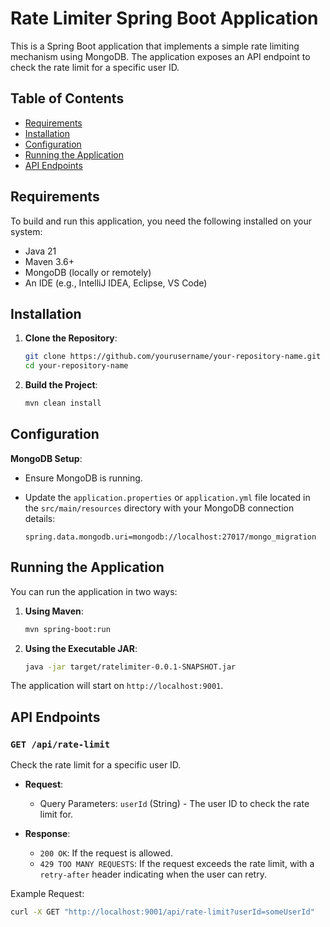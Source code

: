# Rate Limiter Spring Boot Application

This is a Spring Boot application that implements a simple rate limiting mechanism using MongoDB. The application exposes an API endpoint to check the rate limit for a specific user ID.

## Table of Contents
- [Requirements](#requirements)
- [Installation](#installation)
- [Configuration](#configuration)
- [Running the Application](#running-the-application)
- [API Endpoints](#api-endpoints)

## Requirements

To build and run this application, you need the following installed on your system:

- Java 21
- Maven 3.6+
- MongoDB (locally or remotely)
- An IDE (e.g., IntelliJ IDEA, Eclipse, VS Code)

## Installation

1. **Clone the Repository**:
    ```bash
    git clone https://github.com/yourusername/your-repository-name.git
    cd your-repository-name
    ```

2. **Build the Project**:
      ```bash
      mvn clean install
      ```

## Configuration

 **MongoDB Setup**:
   - Ensure MongoDB is running.
   - Update the `application.properties` or `application.yml` file located in the `src/main/resources` directory with your MongoDB connection details:

     ```properties
     spring.data.mongodb.uri=mongodb://localhost:27017/mongo_migration
     ```


## Running the Application

You can run the application in two ways:

1. **Using Maven**:
    ```bash
    mvn spring-boot:run
    ```

2. **Using the Executable JAR**:
    ```bash
    java -jar target/ratelimiter-0.0.1-SNAPSHOT.jar
    ```

The application will start on `http://localhost:9001`.

## API Endpoints

### `GET /api/rate-limit`

Check the rate limit for a specific user ID.

- **Request**:
  - Query Parameters: `userId` (String) - The user ID to check the rate limit for.
  
- **Response**:
  - `200 OK`: If the request is allowed.
  - `429 TOO MANY REQUESTS`: If the request exceeds the rate limit, with a `retry-after` header indicating when the user can retry.

Example Request:
```bash
curl -X GET "http://localhost:9001/api/rate-limit?userId=someUserId"
